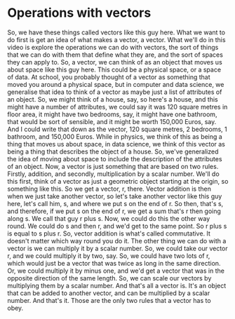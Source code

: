 # Operations with vectors

So, we have these things called vectors like this guy here. What we want to do first is get an idea of what makes a vector, a vector. What we'll do in this video is explore the operations we can do with vectors, the sort of things that we can do with them that define what they are, and the sort of spaces they can apply to. So, a vector, we can think of as an object that moves us about space like this guy here. This could be a physical space, or a space of data. At school, you probably thought of a vector as something that moved you around a physical space, but in computer and data science, we generalise that idea to think of a vector as maybe just a list of attributes of an object. So, we might think of a house, say, so here's a house, and this might have a number of attributes, we could say it was 120 square metres in floor area, it might have two bedrooms, say, it might have one bathroom, that would be sort of sensible, and it might be worth 150,000 Euros, say. And I could write that down as the vector, 120 square metres, 2 bedrooms, 1 bathroom, and 150,000 Euros. While in physics, we think of this as being a thing that moves us about space, in data science, we think of this vector as being a thing that describes the object of a house. So, we've generalized the idea of moving about space to include the description of the attributes of an object. Now, a vector is just something that are based on two rules. Firstly, addition, and secondly, multiplication by a scalar number. We'll do this first, think of a vector as just a geometric object starting at the origin, so something like this. So we get a vector, r, there. Vector addition is then when we just take another vector, so let's take another vector like this guy here, let's call him, s, and where we put s on the end of r. So then, that's s, and therefore, if we put s on the end of r, we get a sum that's r then going along s. We call that guy r plus s. Now, we could do this the other way round. We could do s and then r, and we'd get to the same point. So r plus s is equal to s plus r. So, vector addition is what's called commutative. It doesn't matter which way round you do it. The other thing we can do with a vector is we can multiply it by a scalar number. So, we could take our vector r, and we could multiply it by two, say. So, we could have two lots of r, which would just be a vector that was twice as long in the same direction. Or, we could multiply it by minus one, and we'd get a vector that was in the opposite direction of the same length. So, we can scale our vectors by multiplying them by a scalar number. And that's all a vector is. It's an object that can be added to another vector, and can be multiplied by a scalar number. And that's it. Those are the only two rules that a vector has to obey.
